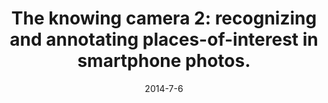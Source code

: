 ---
title: "The knowing camera 2: recognizing and annotating places-of-interest in smartphone photos."
collection: publications
permalink: /publication/2014-The-Knowing-Camera-2
excerpt: 'This paper presents a project called Knowing Camera for real-time recognizing and annotating places-of-interest(POI) in smartphone photos, with the availability of online geotagged images of such places. We propose a`"Spatial+Visual" (S+V) framework which consists of a probabilistic field-of-view model in the spatial phase and sparse coding similarity metric in the visual phase to recognize phone-captured POIs. Moreover, we put forward an offline Collaborative Salient Area (COSTAR) mining algorithm to detect common visual features (called Costars) among the noisy photos geotagged on each POI, thus to clean the geotagged image database. The mining result can be utilized to annotate the region-of-interest on the query image during the online query processing. Besides, this mining procedure further improves the efficiency and accuracy of the S+V framework. Our experiments in the real-world and Oxford 5K datasets show promising recognition and annotation performances of the proposed approach, and that the proposed COSTAR mining technique outperforms state-of-the-art approach.'
date: 2014-7-6
venue: 'SIGIR'
citation: 'Peng, Pai, Lidan Shou, Ke Chen, Gang Chen, and Sai Wu. "The knowing camera 2: recognizing and annotating places-of-interest in smartphone photos." <i>In Proceedings of the 37th international ACM SIGIR conference on Research & development in information retrieval, pp. 707-716. </i>ACM, 2014.'
---